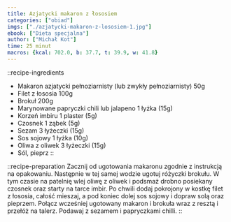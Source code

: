 ```yaml
---
title: Azjatycki makaron z łososiem
categories: ["obiad"]
imgs: ["./azjatycki-makaron-z-lososiem-1.jpg"]
ebook: ["Dieta specjalna"]
author: ["Michał Kot"]
time: 25 minut
macros: {kcal: 702.0, b: 37.7, t: 39.9, w: 41.8}
---
```


::recipe-ingredients
- Makaron azjatycki pełnoziarnisty (lub zwykły pełnoziarnisty) 50g
- Filet z łososia 100g
- Brokuł 200g
- Marynowane papryczki chili lub jalapeno 1 łyżka (15g)
- Korzeń imbiru 1 plaster (5g)
- Czosnek 1 ząbek (5g)
- Sezam 3 łyżeczki (15g)
- Sos sojowy 1 łyżka (10g)
- Oliwa z oliwek 3 łyżeczki (15g)
- Sól, pieprz
::

::recipe-preparation
Zacznij od ugotowania makaronu zgodnie z instrukcją na opakowaniu. Następnie w tej samej wodzie ugotuj różyczki brokułu. W tym czasie na patelnię wlej oliwę z oliwek i podsmaż drobno posiekany czosnek oraz starty na tarce imbir. Po chwili dodaj pokrojony w kostkę filet z łososia, całość mieszaj, a pod koniec dolej sos sojowy i dopraw solą oraz pieprzem. Połącz wcześniej ugotowany makaron i brokuła wraz z resztą i przełóż na talerz. Podawaj z sezamem i papryczkami chilli.
::